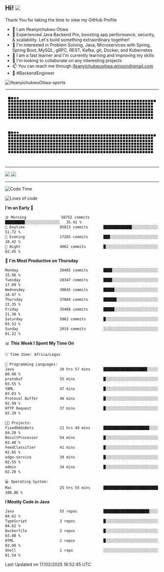 <!-- BLOG-POST-LIST:START --><!-- BLOG-POST-LIST:END -->

## Hi! <img src="https://media.giphy.com/media/hvRJCLFzcasrR4ia7z/giphy.gif" width="4%"> 

Thank You for taking the time to view my GitHub Profile

- 👋 I am Ifeanyichukwu Otiwa
- 🚀 Experienced Java Backend Pro, boosting app performance, security, & scalability. Let's build something extraordinary together!
- 👀 I'm interested in Problem Solving, Java, Microservices with Spring, Spring Boot, MySQL, gRPC, REST, Kafka, git, Docker, and Kubernetes
- 🌱 I am a fast learner and I'm currently learning and improving my skills
- 💞️ I'm looking to collaborate on any interesting projects
- 📫 You can reach me through ifeanyichukwuotiwa.winson@gmail.com
- 🚀 #BackendEngineer

<p align="left" marginTop="10px"> <img src="https://komarev.com/ghpvc/?username=ifeanyichukwuOtiwa-sports&label=Profile%20views&color=0e75b6&style=for-the-badge" alt="ifeanyichukwuOtiwa-sports" /> </p>

***

<!--🐍📈SNAKEGRAPH / 🌐WEBSITE: https://github.com/Platane/snk -->
![github contribution grid snake animation](https://raw.githubusercontent.com/ifeanyichukwuOtiwa-sports/ifeanyichukwuOtiwa-sports/output/github-contribution-grid-snake-dark.svg#gh-dark-mode-only)![github contribution grid snake animation](https://raw.githubusercontent.com/ifeanyichukwuOtiwa-sports/ifeanyichukwuOtiwa-sports/output/github-contribution-grid-snake.svg#gh-light-mode-only)

***

<p float="left">
  <img float="left" src="https://github-readme-stats.vercel.app/api?username=ifeanyichukwuOtiwa-sports&count_private=true&include_all_commits=true&theme=react&show_icons=true" />
  <img float="right" src="https://github-readme-stats.vercel.app/api/top-langs/?username=ifeanyichukwuOtiwa-sports&layout=compact&show_icons=true&theme=react" /> 
</p>

***



<!--START_SECTION:waka-->
![Code Time](http://img.shields.io/badge/Code%20Time-3%2C476%20hrs%201%20min-blue)

![Lines of code](https://img.shields.io/badge/From%20Hello%20World%20I%27ve%20Written-41.7%20million%20lines%20of%20code-blue)

**I'm an Early 🐤** 

```text
🌞 Morning                58752 commits       █████████░░░░░░░░░░░░░░░░   35.41 % 
🌆 Daytime                85813 commits       █████████████░░░░░░░░░░░░   51.72 % 
🌃 Evening                17283 commits       ███░░░░░░░░░░░░░░░░░░░░░░   10.42 % 
🌙 Night                  4062 commits        █░░░░░░░░░░░░░░░░░░░░░░░░   02.45 % 
```
📅 **I'm Most Productive on Thursday** 

```text
Monday                   26485 commits       ████░░░░░░░░░░░░░░░░░░░░░   15.96 % 
Tuesday                  28347 commits       ████░░░░░░░░░░░░░░░░░░░░░   17.09 % 
Wednesday                30645 commits       █████░░░░░░░░░░░░░░░░░░░░   18.47 % 
Thursday                 37084 commits       ██████░░░░░░░░░░░░░░░░░░░   22.35 % 
Friday                   35468 commits       █████░░░░░░░░░░░░░░░░░░░░   21.38 % 
Saturday                 5862 commits        █░░░░░░░░░░░░░░░░░░░░░░░░   03.53 % 
Sunday                   2019 commits        ░░░░░░░░░░░░░░░░░░░░░░░░░   01.22 % 
```


📊 **This Week I Spent My Time On** 

```text
🕑︎ Time Zone: Africa/Lagos

💬 Programming Languages: 
Java                     20 hrs 57 mins      ████████████████████░░░░░   80.80 % 
protobuf                 55 mins             █░░░░░░░░░░░░░░░░░░░░░░░░   03.55 % 
YAML                     47 mins             █░░░░░░░░░░░░░░░░░░░░░░░░   03.03 % 
Protocol Buffer          46 mins             █░░░░░░░░░░░░░░░░░░░░░░░░   02.99 % 
HTTP Request             37 mins             █░░░░░░░░░░░░░░░░░░░░░░░░   02.39 % 

🐱‍💻 Projects: 
FixedOddsBets            21 hrs 49 mins      █████████████████████░░░░   84.20 % 
ResultProcessor          54 mins             █░░░░░░░░░░░░░░░░░░░░░░░░   03.48 % 
FeedClassifier           41 mins             █░░░░░░░░░░░░░░░░░░░░░░░░   02.65 % 
edge-service             39 mins             █░░░░░░░░░░░░░░░░░░░░░░░░   02.55 % 
admin                    34 mins             █░░░░░░░░░░░░░░░░░░░░░░░░   02.20 % 

💻 Operating System: 
Mac                      25 hrs 55 mins      █████████████████████████   100.00 % 
```

**I Mostly Code in Java** 

```text
Java                     55 repos            █████████████████████░░░░   84.62 % 
TypeScript               3 repos             █░░░░░░░░░░░░░░░░░░░░░░░░   04.62 % 
Dockerfile               2 repos             █░░░░░░░░░░░░░░░░░░░░░░░░   03.08 % 
HTML                     2 repos             █░░░░░░░░░░░░░░░░░░░░░░░░   03.08 % 
Shell                    1 repo              ░░░░░░░░░░░░░░░░░░░░░░░░░   01.54 % 
```




 Last Updated on 17/02/2025 16:52:45 UTC
<!--END_SECTION:waka-->

<!--
<p align="center">
![trophy](https://github-profile-trophy.vercel.app/?username=ifeanyichukwuOtiwa-sports&theme=onedark) (https://github.com/ryo-ma/github-profile-trophy)
</p>
-->

<!---
ifeanyi-otiwa/ifeanyi-otiwa is a ✨ special ✨ repository because its `README.md` (this file) appears on your GitHub profile.
You can click the Preview link to take a look at your changes.
--->

